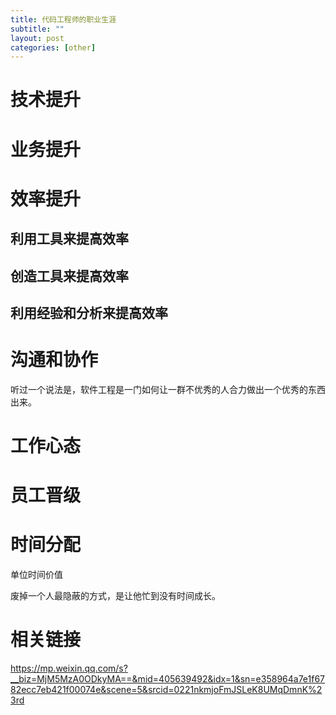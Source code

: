 ```yaml
---
title: 代码工程师的职业生涯
subtitle: ""
layout: post
categories: [other]
---
```


# 技术提升


# 业务提升


# 效率提升

## 利用工具来提高效率

## 创造工具来提高效率

## 利用经验和分析来提高效率


# 沟通和协作

听过一个说法是，软件工程是一门如何让一群不优秀的人合力做出一个优秀的东西出来。


# 工作心态



# 员工晋级



# 时间分配

单位时间价值

废掉一个人最隐蔽的方式，是让他忙到没有时间成长。



# 相关链接

https://mp.weixin.qq.com/s?__biz=MjM5MzA0ODkyMA==&mid=405639492&idx=1&sn=e358964a7e1f6782ecc7eb421f00074e&scene=5&srcid=0221nkmjoFmJSLeK8UMqDmnK%23rd